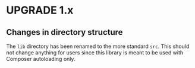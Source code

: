 UPGRADE 1.x
===========

## Changes in directory structure

The `lib` directory has been renamed to the more standard `src`.
This should not change anything for users since this library is meant to be used with Composer autoloading only.
